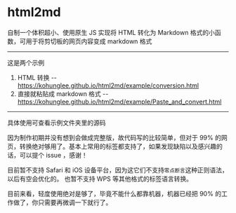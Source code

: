 # html2md
自制一个体积超小、使用原生 JS 实现将 HTML 转化为 Markdown 格式的小函数，可用于将剪切板的网页内容变成 markdown 格式

-----

这是两个示例

1. HTML 转换 -- https://kohunglee.github.io/html2md/example/conversion.html
2. 直接就粘贴成 markdown 格式 -- https://kohunglee.github.io/html2md/example/Paste_and_convert.html

-----

具体使用可查看示例文件夹里的源码

因为制作初期并没有想到会做成完整版，故代码写的比较简单，但对于 99% 的网页，转换绝对够用了。基本上常用的标签都支持了，如果发现缺陷以及感兴趣的话，可以提个 issue ，感谢！

目前暂不支持 Safari 和 iOS 设备平台，因为这它们不支持`零点断言`这种正则语法，以后有空会优化的。
也暂不支持 WPS 等其他格式的标签语言转换。

目前来看，轻度使用绝对是够了，毕竟不能什么都靠机器，机器已经把 90% 的工作做了，你只需要再微调一下就行了。

